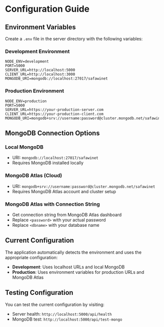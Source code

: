 # Configuration Guide

## Environment Variables

Create a `.env` file in the server directory with the following variables:

### Development Environment
```env
NODE_ENV=development
PORT=5000
SERVER_URL=http://localhost:5000
CLIENT_URL=http://localhost:3000
MONGODB_URI=mongodb://localhost:27017/safawinet
```

### Production Environment
```env
NODE_ENV=production
PORT=5000
SERVER_URL=https://your-production-server.com
CLIENT_URL=https://your-production-client.com
MONGODB_URI=mongodb+srv://username:password@cluster.mongodb.net/safawinet
```

## MongoDB Connection Options

### Local MongoDB
- URI: `mongodb://localhost:27017/safawinet`
- Requires MongoDB installed locally

### MongoDB Atlas (Cloud)
- URI: `mongodb+srv://username:password@cluster.mongodb.net/safawinet`
- Requires MongoDB Atlas account and cluster setup

### MongoDB Atlas with Connection String
- Get connection string from MongoDB Atlas dashboard
- Replace `<password>` with your actual password
- Replace `<dbname>` with your database name

## Current Configuration

The application automatically detects the environment and uses the appropriate configuration:

- **Development**: Uses localhost URLs and local MongoDB
- **Production**: Uses environment variables for production URLs and MongoDB Atlas

## Testing Configuration

You can test the current configuration by visiting:
- Server health: `http://localhost:5000/api/health`
- MongoDB test: `http://localhost:5000/api/test-mongo` 